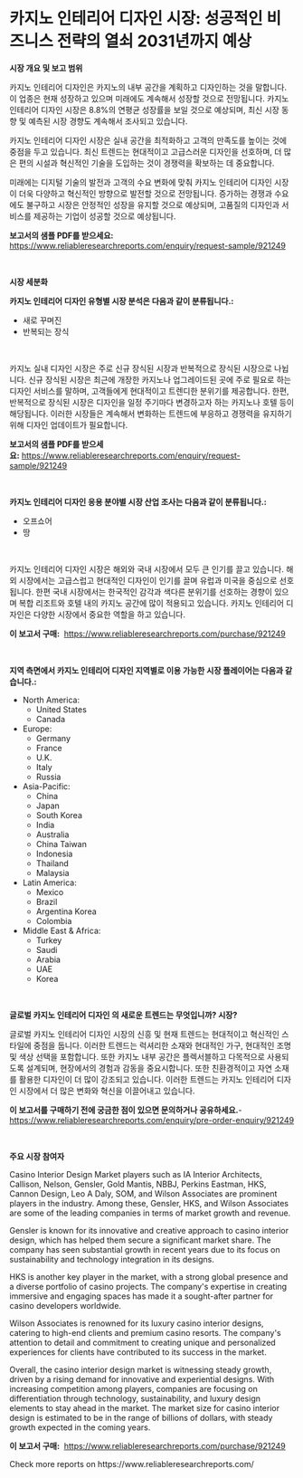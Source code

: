 <p><h1>카지노 인테리어 디자인 시장: 성공적인 비즈니스 전략의 열쇠 2031년까지 예상</h1></p><p><strong>시장 개요 및 보고 범위</strong></p>
<p><p>카지노 인테리어 디자인은 카지노의 내부 공간을 계획하고 디자인하는 것을 말합니다. 이 업종은 현재 성장하고 있으며 미래에도 계속해서 성장할 것으로 전망됩니다. 카지노 인테리어 디자인 시장은 8.8%의 연평균 성장률을 보일 것으로 예상되며, 최신 시장 동향 및 예측된 시장 경향도 계속해서 조사되고 있습니다. </p><p>카지노 인테리어 디자인 시장은 실내 공간을 최적화하고 고객의 만족도를 높이는 것에 중점을 두고 있습니다. 최신 트렌드는 현대적이고 고급스러운 디자인을 선호하며, 더 많은 편의 시설과 혁신적인 기술을 도입하는 것이 경쟁력을 확보하는 데 중요합니다.</p><p>미래에는 디지털 기술의 발전과 고객의 수요 변화에 맞춰 카지노 인테리어 디자인 시장이 더욱 다양하고 혁신적인 방향으로 발전할 것으로 전망됩니다. 증가하는 경쟁과 수요에도 불구하고 시장은 안정적인 성장을 유지할 것으로 예상되며, 고품질의 디자인과 서비스를 제공하는 기업이 성공할 것으로 예상됩니다.</p></p>
<p><strong>보고서의 샘플 PDF를 받으세요:</strong> <a href="https://www.reliableresearchreports.com/enquiry/request-sample/921249">https://www.reliableresearchreports.com/enquiry/request-sample/921249</a></p>
<p>&nbsp;</p>
<p><strong>시장 세분화</strong></p>
<p><strong>카지노 인테리어 디자인 유형별 시장 분석은 다음과 같이 분류됩니다.:</strong></p>
<p><ul><li>새로 꾸며진</li><li>반복되는 장식</li></ul></p>
<p>&nbsp;</p>
<p><p>카지노 실내 디자인 시장은 주로 신규 장식된 시장과 반복적으로 장식된 시장으로 나뉩니다. 신규 장식된 시장은 최근에 개장한 카지노나 업그레이드된 곳에 주로 필요로 하는 디자인 서비스를 말하며, 고객들에게 현대적이고 트렌디한 분위기를 제공합니다. 한편, 반복적으로 장식된 시장은 디자인을 일정 주기마다 변경하고자 하는 카지노나 호텔 등이 해당됩니다. 이러한 시장들은 계속해서 변화하는 트렌드에 부응하고 경쟁력을 유지하기 위해 디자인 업데이트가 필요합니다.</p></p>
<p><strong>보고서의 샘플 PDF를 받으세요:</strong>&nbsp;<a href="https://www.reliableresearchreports.com/enquiry/request-sample/921249">https://www.reliableresearchreports.com/enquiry/request-sample/921249</a></p>
<p>&nbsp;</p>
<p><strong> 카지노 인테리어 디자인 응용 분야별 시장 산업 조사는 다음과 같이 분류됩니다.:</strong></p>
<p><ul><li>오프쇼어</li><li>땅</li></ul></p>
<p>&nbsp;</p>
<p><p>카지노 인테리어 디자인 시장은 해외와 국내 시장에서 모두 큰 인기를 끌고 있습니다. 해외 시장에서는 고급스럽고 현대적인 디자인이 인기를 끌며 유럽과 미국을 중심으로 선호됩니다. 한편 국내 시장에서는 한국적인 감각과 색다른 분위기를 선호하는 경향이 있으며 복합 리조트와 호텔 내의 카지노 공간에 많이 적용되고 있습니다. 카지노 인테리어 디자인은 다양한 시장에서 중요한 역할을 하고 있습니다.</p></p>
<p><strong>이 보고서 구매:</strong>&nbsp; <a href="https://www.reliableresearchreports.com/purchase/921249">https://www.reliableresearchreports.com/purchase/921249</a></p>
<p>&nbsp;</p>
<p><strong>지역 측면에서 카지노 인테리어 디자인 지역별로 이용 가능한 시장 플레이어는 다음과 같습니다.:</strong></p>
<p><ul>
    <li>
        North America:
        <ul>
            <li>United States</li>
            <li>Canada</li>
        </ul>
    </li>
    <li>
        Europe:
        <ul>
            <li>Germany</li>
            <li>France</li>
            <li>U.K.</li>
            <li>Italy</li>
            <li>Russia</li>
        </ul>
    </li>
    <li>
        Asia-Pacific:
        <ul>
            <li>China</li>
            <li>Japan</li>
            <li>South Korea</li>
            <li>India</li>
            <li>Australia</li>
            <li>China Taiwan</li>
            <li>Indonesia</li>
            <li>Thailand</li>
            <li>Malaysia</li>
        </ul>
    </li>
    <li>
        Latin America:
        <ul>
            <li>Mexico</li>
            <li>Brazil</li>
            <li>Argentina Korea</li>
            <li>Colombia</li>
        </ul>
    </li>
    <li>
        Middle East & Africa:
        <ul>
            <li>Turkey</li>
            <li>Saudi</li>
            <li>Arabia</li>
            <li>UAE</li>
            <li>Korea</li>
        </ul>
    </li>
    </ul></p>
<p>&nbsp;</p>
<p><strong>글로벌 카지노 인테리어 디자인 의 새로운 트렌드는 무엇입니까? 시장?</strong></p>
<p><p>글로벌 카지노 인테리어 디자인 시장의 신흥 및 현재 트렌드는 현대적이고 혁신적인 스타일에 중점을 둡니다. 이러한 트렌드는 럭셔리한 소재와 현대적인 가구, 현대적인 조명 및 색상 선택을 포함합니다. 또한 카지노 내부 공간은 플렉서블하고 다목적으로 사용되도록 설계되며, 현장에서의 경험과 감동을 중요시합니다. 또한 친환경적이고 자연 소재를 활용한 디자인이 더 많이 강조되고 있습니다. 이러한 트렌드는 카지노 인테리어 디자인 시장에서 더 많은 변화와 혁신을 이끌어내고 있습니다.</p></p>
<p><strong>이 보고서를 구매하기 전에 궁금한 점이 있으면 문의하거나 공유하세요.</strong>- <a href="https://www.reliableresearchreports.com/enquiry/pre-order-enquiry/921249">https://www.reliableresearchreports.com/enquiry/pre-order-enquiry/921249</a></p>
<p>&nbsp;</p>
<p><strong>주요 시장 참여자</strong></p>
<p><p>Casino Interior Design Market players such as IA Interior Architects, Callison, Nelson, Gensler, Gold Mantis, NBBJ, Perkins Eastman, HKS, Cannon Design, Leo A Daly, SOM, and Wilson Associates are prominent players in the industry. Among these, Gensler, HKS, and Wilson Associates are some of the leading companies in terms of market growth and revenue.</p><p>Gensler is known for its innovative and creative approach to casino interior design, which has helped them secure a significant market share. The company has seen substantial growth in recent years due to its focus on sustainability and technology integration in its designs.</p><p>HKS is another key player in the market, with a strong global presence and a diverse portfolio of casino projects. The company's expertise in creating immersive and engaging spaces has made it a sought-after partner for casino developers worldwide.</p><p>Wilson Associates is renowned for its luxury casino interior designs, catering to high-end clients and premium casino resorts. The company's attention to detail and commitment to creating unique and personalized experiences for clients have contributed to its success in the market.</p><p>Overall, the casino interior design market is witnessing steady growth, driven by a rising demand for innovative and experiential designs. With increasing competition among players, companies are focusing on differentiation through technology, sustainability, and luxury design elements to stay ahead in the market. The market size for casino interior design is estimated to be in the range of billions of dollars, with steady growth expected in the coming years.</p></p>
<p><strong>이 보고서 구매:</strong>&nbsp;&nbsp;<a href="https://www.reliableresearchreports.com/purchase/921249">https://www.reliableresearchreports.com/purchase/921249</a></p>
<p>Check more reports on https://www.reliableresearchreports.com/</p>
